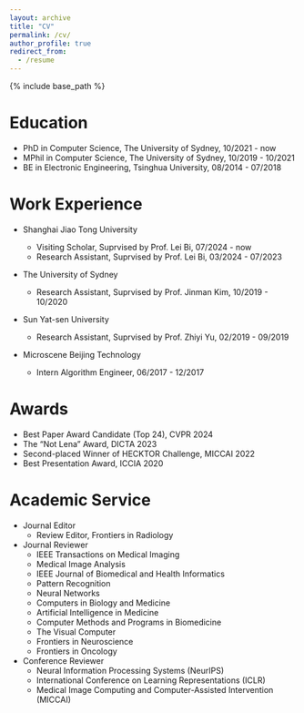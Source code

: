 ```yaml
---
layout: archive
title: "CV"
permalink: /cv/
author_profile: true
redirect_from:
  - /resume
---
```


{% include base_path %}

Education
======
* PhD in Computer Science, The University of Sydney, 10/2021 - now
* MPhil in Computer Science, The University of Sydney, 10/2019 - 10/2021
* BE in Electronic Engineering, Tsinghua University, 08/2014 - 07/2018

Work Experience
======
* Shanghai Jiao Tong University
  * Visiting Scholar, Suprvised by Prof. Lei Bi, 07/2024 - now
  * Research Assistant, Suprvised by Prof. Lei Bi, 03/2024 - 07/2023

* The University of Sydney
  * Research Assistant, Suprvised by Prof. Jinman Kim, 10/2019 - 10/2020

* Sun Yat-sen University
  * Research Assistant, Suprvised by Prof. Zhiyi Yu, 02/2019 - 09/2019
 
* Microscene Beijing Technology
  * Intern Algorithm Engineer, 06/2017 - 12/2017
  
Awards
======
* Best Paper Award Candidate (Top 24), CVPR 2024
* The “Not Lena” Award, DICTA 2023
* Second-placed Winner of HECKTOR Challenge, MICCAI 2022
* Best Presentation Award, ICCIA 2020
  
Academic Service
======
* Journal Editor
  * Review Editor, Frontiers in Radiology
* Journal Reviewer
  * IEEE Transactions on Medical Imaging
  * Medical Image Analysis
  * IEEE Journal of Biomedical and Health Informatics
  * Pattern Recognition
  * Neural Networks
  * Computers in Biology and Medicine
  * Artificial Intelligence in Medicine
  * Computer Methods and Programs in Biomedicine
  * The Visual Computer
  * Frontiers in Neuroscience
  * Frontiers in Oncology
* Conference Reviewer
  * Neural Information Processing Systems (NeurIPS)
  * International Conference on Learning Representations (ICLR)
  * Medical Image Computing and Computer-Assisted Intervention (MICCAI)


